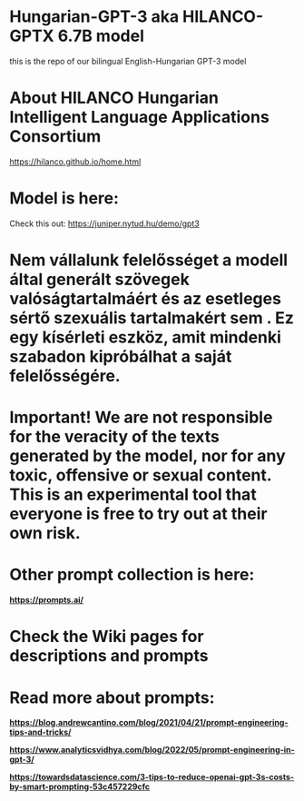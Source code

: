 # Hungarian-GPT-3 aka HILANCO-GPTX 6.7B model
this is the repo of our bilingual English-Hungarian GPT-3 model

# About HILANCO Hungarian Intelligent Language Applications Consortium
 https://hilanco.github.io/home.html

 
# Model is here:

Check this out: https://juniper.nytud.hu/demo/gpt3 

# Nem vállalunk felelősséget a modell által generált szövegek valóságtartalmáért és az esetleges sértő szexuális  tartalmakért sem . Ez egy kísérleti eszköz, amit mindenki szabadon kipróbálhat a saját felelősségére.
# Important! We are not responsible for the veracity of the texts generated by the model, nor for any toxic, offensive or sexual content. This is an experimental tool that everyone is free to try out at their own risk.

# Other prompt collection is here: 

**https://prompts.ai/**

# Check the Wiki pages for descriptions and prompts

# Read more about prompts:
**https://blog.andrewcantino.com/blog/2021/04/21/prompt-engineering-tips-and-tricks/**

**https://www.analyticsvidhya.com/blog/2022/05/prompt-engineering-in-gpt-3/**

**https://towardsdatascience.com/3-tips-to-reduce-openai-gpt-3s-costs-by-smart-prompting-53c457229cfc**
